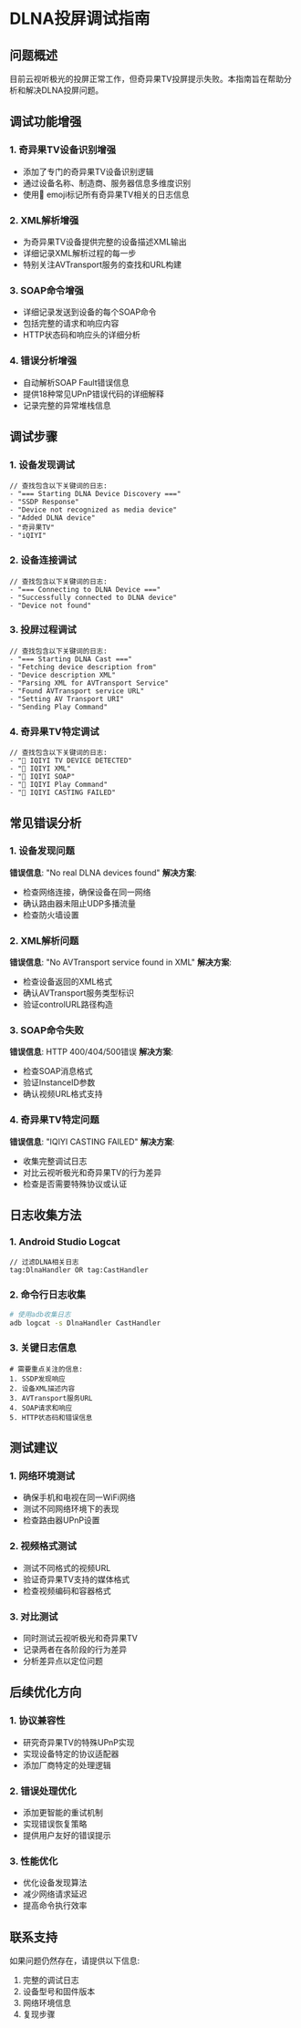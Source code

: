 # DLNA投屏调试指南

## 问题概述
目前云视听极光的投屏正常工作，但奇异果TV投屏提示失败。本指南旨在帮助分析和解决DLNA投屏问题。

## 调试功能增强

### 1. 奇异果TV设备识别增强
- 添加了专门的奇异果TV设备识别逻辑
- 通过设备名称、制造商、服务器信息多维度识别
- 使用🍇 emoji标记所有奇异果TV相关的日志信息

### 2. XML解析增强
- 为奇异果TV设备提供完整的设备描述XML输出
- 详细记录XML解析过程的每一步
- 特别关注AVTransport服务的查找和URL构建

### 3. SOAP命令增强
- 详细记录发送到设备的每个SOAP命令
- 包括完整的请求和响应内容
- HTTP状态码和响应头的详细分析

### 4. 错误分析增强
- 自动解析SOAP Fault错误信息
- 提供18种常见UPnP错误代码的详细解释
- 记录完整的异常堆栈信息

## 调试步骤

### 1. 设备发现调试
```
// 查找包含以下关键词的日志:
- "=== Starting DLNA Device Discovery ==="
- "SSDP Response"
- "Device not recognized as media device"
- "Added DLNA device"
- "奇异果TV"
- "iQIYI"
```

### 2. 设备连接调试
```
// 查找包含以下关键词的日志:
- "=== Connecting to DLNA Device ==="
- "Successfully connected to DLNA device"
- "Device not found"
```

### 3. 投屏过程调试
```
// 查找包含以下关键词的日志:
- "=== Starting DLNA Cast ==="
- "Fetching device description from"
- "Device description XML"
- "Parsing XML for AVTransport Service"
- "Found AVTransport service URL"
- "Setting AV Transport URI"
- "Sending Play Command"
```

### 4. 奇异果TV特定调试
```
// 查找包含以下关键词的日志:
- "🍇 IQIYI TV DEVICE DETECTED"
- "🍇 IQIYI XML"
- "🍇 IQIYI SOAP"
- "🍇 IQIYI Play Command"
- "🍇 IQIYI CASTING FAILED"
```

## 常见错误分析

### 1. 设备发现问题
**错误信息**: "No real DLNA devices found"
**解决方案**: 
- 检查网络连接，确保设备在同一网络
- 确认路由器未阻止UDP多播流量
- 检查防火墙设置

### 2. XML解析问题
**错误信息**: "No AVTransport service found in XML"
**解决方案**:
- 检查设备返回的XML格式
- 确认AVTransport服务类型标识
- 验证controlURL路径构造

### 3. SOAP命令失败
**错误信息**: HTTP 400/404/500错误
**解决方案**:
- 检查SOAP消息格式
- 验证InstanceID参数
- 确认视频URL格式支持

### 4. 奇异果TV特定问题
**错误信息**: "IQIYI CASTING FAILED"
**解决方案**:
- 收集完整调试日志
- 对比云视听极光和奇异果TV的行为差异
- 检查是否需要特殊协议或认证

## 日志收集方法

### 1. Android Studio Logcat
```
// 过滤DLNA相关日志
tag:DlnaHandler OR tag:CastHandler
```

### 2. 命令行日志收集
```bash
# 使用adb收集日志
adb logcat -s DlnaHandler CastHandler
```

### 3. 关键日志信息
```
# 需要重点关注的信息:
1. SSDP发现响应
2. 设备XML描述内容
3. AVTransport服务URL
4. SOAP请求和响应
5. HTTP状态码和错误信息
```

## 测试建议

### 1. 网络环境测试
- 确保手机和电视在同一WiFi网络
- 测试不同网络环境下的表现
- 检查路由器UPnP设置

### 2. 视频格式测试
- 测试不同格式的视频URL
- 验证奇异果TV支持的媒体格式
- 检查视频编码和容器格式

### 3. 对比测试
- 同时测试云视听极光和奇异果TV
- 记录两者在各阶段的行为差异
- 分析差异点以定位问题

## 后续优化方向

### 1. 协议兼容性
- 研究奇异果TV的特殊UPnP实现
- 实现设备特定的协议适配器
- 添加厂商特定的处理逻辑

### 2. 错误处理优化
- 添加更智能的重试机制
- 实现错误恢复策略
- 提供用户友好的错误提示

### 3. 性能优化
- 优化设备发现算法
- 减少网络请求延迟
- 提高命令执行效率

## 联系支持
如果问题仍然存在，请提供以下信息:
1. 完整的调试日志
2. 设备型号和固件版本
3. 网络环境信息
4. 复现步骤
